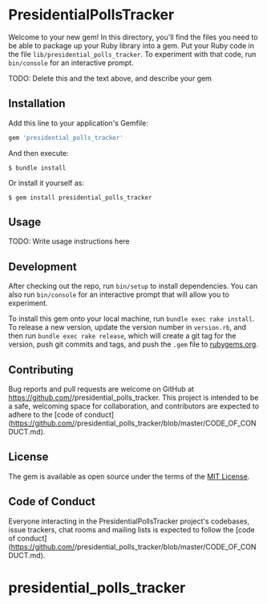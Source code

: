 # PresidentialPollsTracker

Welcome to your new gem! In this directory, you'll find the files you need to be able to package up your Ruby library into a gem. Put your Ruby code in the file `lib/presidential_polls_tracker`. To experiment with that code, run `bin/console` for an interactive prompt.

TODO: Delete this and the text above, and describe your gem

## Installation

Add this line to your application's Gemfile:

```ruby
gem 'presidential_polls_tracker'
```

And then execute:

    $ bundle install

Or install it yourself as:

    $ gem install presidential_polls_tracker

## Usage

TODO: Write usage instructions here

## Development

After checking out the repo, run `bin/setup` to install dependencies. You can also run `bin/console` for an interactive prompt that will allow you to experiment.

To install this gem onto your local machine, run `bundle exec rake install`. To release a new version, update the version number in `version.rb`, and then run `bundle exec rake release`, which will create a git tag for the version, push git commits and tags, and push the `.gem` file to [rubygems.org](https://rubygems.org).

## Contributing

Bug reports and pull requests are welcome on GitHub at https://github.com/<github username>/presidential_polls_tracker. This project is intended to be a safe, welcoming space for collaboration, and contributors are expected to adhere to the [code of conduct](https://github.com/<github username>/presidential_polls_tracker/blob/master/CODE_OF_CONDUCT.md).


## License

The gem is available as open source under the terms of the [MIT License](https://opensource.org/licenses/MIT).

## Code of Conduct

Everyone interacting in the PresidentialPollsTracker project's codebases, issue trackers, chat rooms and mailing lists is expected to follow the [code of conduct](https://github.com/<github username>/presidential_polls_tracker/blob/master/CODE_OF_CONDUCT.md).
# presidential_polls_tracker

